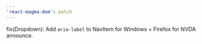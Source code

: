 ```yaml
---
'react-magma-dom': patch
---
```


fix(Dropdown): Add `aria-label` to NavItem for Windows + Firefox for NVDA announce.

